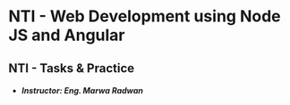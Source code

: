 # NTI - Web Development using Node JS and Angular

## NTI - Tasks & Practice
* ##### Instructor: Eng. Marwa Radwan
